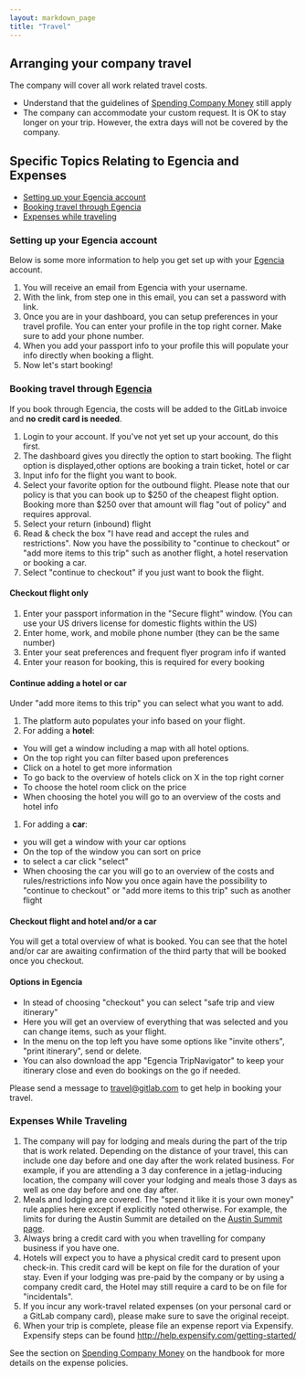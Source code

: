 ```yaml
---
layout: markdown_page
title: "Travel"
---
```


## Arranging your company travel

The company will cover all work related travel costs.  
- Understand that the guidelines of [Spending Company Money](https://about.gitlab.com/handbook/#spending-company-money) still apply
- The company can accommodate your custom request. It is OK to stay longer on 
your trip. However, the extra days will not be covered by the company.

## Specific Topics Relating to Egencia and Expenses

- [Setting up your Egencia account](#setup-egencia)  
- [Booking travel through Egencia](#egencia)  
- [Expenses while traveling](#expenses-while-traveling)


### Setting up your Egencia account<a name="setup-egencia"></a>

Below is some more information to help you get set up with your [Egencia](https://www.egencia.com) account.  

1. You will receive an email from Egencia with your username.
1. With the link, from step one in this email, you can set a password with link.
1. Once you are in your dashboard, you can setup preferences in your travel profile. 
You can enter your profile in the top right corner. Make sure to add your phone number.
1. When you add your passport info to your profile this will populate your info directly when booking a flight.
1. Now let's start booking!

### Booking travel through [Egencia](https://www.egencia.com) <a name="egencia"></a>

If you book through Egencia, the costs will be added to the GitLab invoice and **no credit card is needed**.

1. Login to your account. If you've not yet set up your account, do this first.
1. The dashboard gives you directly the option to start booking. The flight option
is displayed,other options are booking a train ticket, hotel or car
1. Input info for the flight you want to book.
1. Select your favorite option for the outbound flight. Please note that our policy 
is that you can book up to $250 of the cheapest flight option. Booking more than 
$250 over that amount will flag "out of policy" and requires approval.
1. Select your return (inbound) flight
1. Read & check the box "I have read and accept the rules and restrictions". Now 
you have the possibility to "continue to checkout" or "add more items to this trip" 
such as another flight, a hotel reservation or booking a car.
1. Select "continue to checkout" if you just want to book the flight.

#### Checkout flight only

1. Enter your passport information in the "Secure flight" window. (You can use your
US drivers license for domestic flights within the US)
1. Enter home, work, and mobile phone number (they can be the same number)
1. Enter your seat preferences and frequent flyer program info if wanted
1. Enter your reason for booking, this is required for every booking

#### Continue adding a hotel or car

Under "add more items to this trip" you can select what you want to add.

1. The platform auto populates your info based on your flight.
1. For adding a **hotel**:
  - You will get a window including a map with all hotel options.
  - On the top right you can filter based upon preferences
  - Click on a hotel to get more information
  - To go back to the overview of hotels click on X in the top right corner
  - To choose the hotel room click on the price
  - When choosing the hotel you will go to an overview of the costs and hotel info
1. For adding a **car**:
  - you will get a window with your car options
  - On the top of the window you can sort on price
  - to select a car click "select"
  - When choosing the car you will go to an overview of the costs and rules/restrictions info
Now you once again have the possibility to "continue to checkout" or "add more items to this trip" such as another flight

#### Checkout flight and hotel and/or a car

You will get a total overview of what is booked. You can see that the hotel and/or car are awaiting confirmation of the third party that will be booked once you checkout.

#### Options in Egencia

* In stead of choosing "checkout" you can select "safe trip and view itinerary"
* Here you will get an overview of everything that was selected and you can change items, such as your flight. 
* In the menu on the top left you have some options like "invite others", "print itinerary", send or delete.
* You can also download the app "Egencia TripNavigator" to keep your itinerary close and even do bookings on the go if needed.

Please send a message to travel@gitlab.com to get help in booking your travel.

### Expenses While Traveling <a name="expenses-while-traveling"></a>

1. The company will pay for lodging and meals during the part of the trip
that is work related. Depending on the distance of your travel, this can include
one day before and one day after the work related business. For example, if you
are attending a 3 day conference in a jetlag-inducing location, the company will
cover your lodging and meals those 3 days as well as one day before and one day after.
1. Meals and lodging are covered. The "spend it like it is your own money" rule applies here except 
if explicitly noted otherwise. For example, the limits for during the Austin Summit
are detailed on the [Austin Summit page](https://dev.gitlab.org/summit_group_2016/Austin-Summit-2016-project).
1. Always bring a credit card with you when travelling for company business if you have one.
1. Hotels will expect you to have a physical credit card to present upon check-in. 
This credit card will be kept on file for the duration of your stay. Even if your lodging 
was pre-paid by the company or by using a company credit card, the Hotel may still
require a card to be on file for "incidentals".
1. If you incur any work-travel related expenses (on your personal card or a GitLab 
company card), please make sure to save the original receipt. 
1. When your trip is complete, please file an expense report via Expensify. 
Expensify steps can be found http://help.expensify.com/getting-started/ 

See the section on [Spending Company Money](https://about.gitlab.com/handbook/#spending-company-money)
on the handbook for more details on the expense policies.
